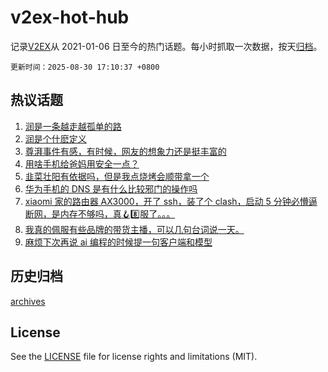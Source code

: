 # v2ex-hot-hub

 记录[V2EX](https://www.v2ex.com/)从 2021-01-06 日至今的热门话题。每小时抓取一次数据，按天[归档](archives)。

`更新时间：2025-08-30 17:10:37 +0800`

## 热议话题

1. [润是一条越走越孤单的路](https://www.v2ex.com/t/1155849)
1. [润是个什麽定义](https://www.v2ex.com/t/1155909)
1. [尊湃事件有感，有时候，网友的想象力还是挺丰富的](https://www.v2ex.com/t/1155840)
1. [用啥手机给爸妈用安全一点？](https://www.v2ex.com/t/1155914)
1. [韭菜壮阳有依据吗，但是我点烧烤会顺带拿一个](https://www.v2ex.com/t/1155842)
1. [华为手机的 DNS 是有什么比较邪门的操作吗](https://www.v2ex.com/t/1155905)
1. [xiaomi 家的路由器 AX3000，开了 ssh，装了个 clash，启动 5 分钟必懵逼断网，是内存不够吗，真🪝8️⃣服了。。。](https://www.v2ex.com/t/1155918)
1. [我真的佩服有些品牌的带货主播，可以几句台词说一天。](https://www.v2ex.com/t/1155939)
1. [麻烦下次再说 ai 编程的时候提一句客户端和模型](https://www.v2ex.com/t/1155936)

## 历史归档

[archives](archives)

## License

See the [LICENSE](LICENSE) file for license rights and limitations (MIT).
